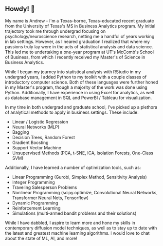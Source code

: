 ## Howdy! 🤠

My name is Andrew - I'm a Texas-borne, Texas-educated recent graduate from the University of Texas's MS in Business Analytics program.
My initial trajectory took me through undergrad focusing on psychology/neuroscience research, netting me a handful of years working in lab settings. However, as I neared graduation I realized that where my passions truly lay were in the acts of statistical analysis and data science. This led me to undertaking a one-year program at UT's McComb's School of Business, from which I recently received my Master's of Science in Business Analytics.

While I began my journey into statistical analysis with RStudio in my undergrad years, I added Python to my toolkit with a couple classes of introductory computer science. Both of these languages were further honed in my Master's program, though a majority of the work was done using Python. Additionally, I have experience in using Excel for analytics, as well as database management in SQL and PowerBI / Tableau for visualization.

In my time in both undergrad and graduate school, I've picked up a plethora of analytical methods to apply in business settings. These include:
- Linear / Logistic Regression
- Neural Networks (MLP)
- Bagging
- Decision Trees, Random Forest
- Gradient Boosting
- Support Vector Machine
- Unsupervised Methods (PCA, t-SNE, ICA, Isolation Forests, One-Class SVM)

Additionally, I have learned a number of optimization tools, such as:
- Linear Programming (Gurobi, Simplex Method, Sensitivity Analysis)
- Integer Programming
- Traveling Salesperson Problems
- Nonlinear Programming (scipy.optimize, Convolutional Neural Networks, Transformer Neural Nets, Tensorflow)
- Dynamic Programming
- Reinforcement Learning
- Simulations (multi-armed bandit problems and their solutions)

While I have dabbled, I aspire to learn more and hone my skills in contemporary diffusion model techniques, as well as to stay up to date with the latest and greatest machine learning algorithms. I would love to chat about the state of ML, AI, and more!

<!--
**andrewwhot/andrewwhot** is a ✨ _special_ ✨ repository because its `README.md` (this file) appears on your GitHub profile.

Here are some ideas to get you started:

- 🔭 I’m currently working on ...
- 🌱 I’m currently learning ...
- 👯 I’m looking to collaborate on ...
- 🤔 I’m looking for help with ...
- 💬 Ask me about ...
- 📫 How to reach me: ...
- 😄 Pronouns: ...
- ⚡ Fun fact: ...
-->
